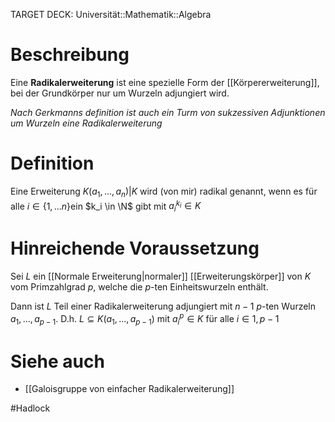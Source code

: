 TARGET DECK: Universität::Mathematik::Algebra


# Beschreibung
Eine **Radikalerweiterung** ist eine spezielle Form der [[Körpererweiterung]], bei der Grundkörper nur um Wurzeln adjungiert wird.

*Nach Gerkmanns definition ist auch ein Turm von sukzessiven Adjunktionen um Wurzeln eine Radikalerweiterung*

# Definition
Eine Erweiterung $K(a_1, ..., a_n)|K$ wird (von mir) radikal genannt, wenn es für alle $i \in  \{1, ...n\}$ein $k_i \in \N$ gibt mit $a_i^{k_i} \in K$

# Hinreichende Voraussetzung
Sei $L$ ein [[Normale Erweiterung|normaler]] [[Erweiterungskörper]] von $K$ vom Primzahlgrad $p$, welche die $p$-ten Einheitswurzeln enthält.

Dann ist $L$ Teil einer Radikalerweiterung adjungiert mit $n-1$ $p$-ten Wurzeln $a_1, ..., a_{p-1}$.
D.h. $L \subseteq K(a_1, ..., a_{p-1})$ mit $a_i^p \in K$ für alle $i \in {1, p-1}$

# Siehe auch
- [[Galoisgruppe von einfacher Radikalerweiterung]]


$\newcommand{\Q}{\mathbb Q}$
$\newcommand{\R}{\mathbb R}$
$\newcommand{\C}{\mathbb C}$
$\newcommand{\F}{\mathbb F}$
$\newcommand{\Z}{\mathbb Z}$
$\newcommand{\a}{\alpha}$


$\newcommand{\Q}{\mathbb Q}$
$\newcommand{\R}{\mathbb R}$
$\newcommand{\C}{\mathbb C}$
$\newcommand{\F}{\mathbb F}$
$\newcommand{\Z}{\mathbb Z}$
$\newcommand{\a}{\alpha}$



#Hadlock 